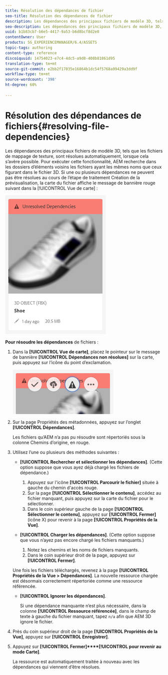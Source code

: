 ```yaml
---
title: Résolution des dépendances de fichier
seo-title: Résolution des dépendances de fichier
description: Les dépendances des principaux fichiers de modèle 3D, tels que les fichiers de mappage de texture, sont résolues automatiquement, lorsque cela s’avère possible. Pour exécuter cette fonctionnalité, AEM recherche dans les dossiers d’éléments voisins les fichiers ayant les mêmes noms que ceux figurant dans le fichier 3D.
seo-description: Les dépendances des principaux fichiers de modèle 3D, tels que les fichiers de mappage de texture, sont résolues automatiquement, lorsque cela s’avère possible. Pour exécuter cette fonctionnalité, AEM recherche dans les dossiers d’éléments voisins les fichiers ayant les mêmes noms que ceux figurant dans le fichier 3D.
uuid: b1b83cb7-b6e5-4417-9a53-b6d8bcf8d2e0
contentOwner: User
products: SG_EXPERIENCEMANAGER/6.4/ASSETS
topic-tags: authoring
content-type: reference
discoiquuid: 14754023-e7c4-4dc5-a9d8-408b81861d95
translation-type: tm+mt
source-git-commit: e2bb2f17035e16864b1dc54f5768a99429a3dd9f
workflow-type: tm+mt
source-wordcount: '398'
ht-degree: 60%

---
```



# Résolution des dépendances de fichiers{#resolving-file-dependencies}

Les dépendances des principaux fichiers de modèle 3D, tels que les fichiers de mappage de texture, sont résolues automatiquement, lorsque cela s’avère possible. Pour exécuter cette fonctionnalité, AEM recherche dans les dossiers d’éléments voisins les fichiers ayant les mêmes noms que ceux figurant dans le fichier 3D. Si une ou plusieurs dépendances ne peuvent pas être résolues au cours de l’étape de traitement Création de la prévisualisation, la carte du fichier affiche le message de bannière rouge suivant dans la [!UICONTROL Vue de carte] :

![chlimage_1-189](assets/chlimage_1-189.png)

**Pour résoudre les dépendances** de fichiers :

1. Dans la **[!UICONTROL Vue de carte]**, placez le pointeur sur le message de bannière **[!UICONTROL Dépendances non résolues]** sur la carte, puis appuyez sur l’icône du point d’exclamation.

   ![chlimage_1-190](assets/chlimage_1-190.png)

1. Sur la page Propriétés des métadonnées, appuyez sur l’onglet **[!UICONTROL Dépendances]**.

   Les fichiers qu’AEM n’a pas pu résoudre sont répertoriés sous la colonne Chemins d’origine, en rouge.

1. Utilisez l’une ou plusieurs des méthodes suivantes :

   * **[!UICONTROL Rechercher et sélectionner les dépendances]**. (Cette option suppose que vous ayez déjà chargé les fichiers de dépendance.)

      1. Appuyez sur l&#39;icône **[!UICONTROL Parcourir le fichier]** située à gauche du chemin d&#39;accès rouge.
      1. Sur la page **[!UICONTROL Sélectionner le contenu]**, accédez au fichier manquant, puis appuyez sur la carte du fichier pour le sélectionner.
      1. Dans le coin supérieur gauche de la page **[!UICONTROL Sélectionner le contenu]**, appuyez sur **[!UICONTROL Fermer]** (icône X) pour revenir à la page **[!UICONTROL Propriétés de la Vue]**.
   * **[!UICONTROL Charger les dépendances]**. (Cette option suppose que vous n’ayez pas encore chargé les fichiers manquants.)

      1. Notez les chemins et les noms de fichiers manquants.
      1. Dans le coin supérieur droit de la page, appuyez sur **[!UICONTROL Fermer]**.

   Une fois les fichiers téléchargés, revenez à la page **[!UICONTROL Propriétés de la Vue > Dépendances]**. La nouvelle ressource chargée est désormais correctement répertoriée comme une ressource référencée.

   * **[!UICONTROL Ignorer les dépendances]**.

      Si une dépendance manquante n’est plus nécessaire, dans la colonne **[!UICONTROL Ressource référencée]**, dans le champ de texte à gauche du fichier manquant, tapez `n/a` afin que AEM 3D ignore le fichier.



1. Près du coin supérieur droit de la page **[!UICONTROL Propriétés de la Vue]**, appuyez sur **[!UICONTROL Enregistrer]**.
1. Appuyez sur **[!UICONTROL Fermer]****[!UICONTROL pour revenir au mode Carte]**.

   La ressource est automatiquement traitée à nouveau avec les dépendances qui viennent d’être résolues.

